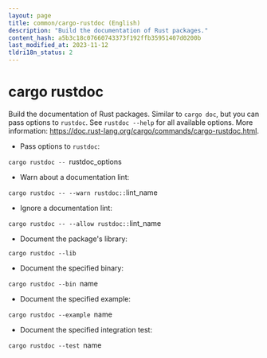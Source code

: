 ```yaml
---
layout: page
title: common/cargo-rustdoc (English)
description: "Build the documentation of Rust packages."
content_hash: a5b3c18c07660743373f192ffb35951407d0200b
last_modified_at: 2023-11-12
tldri18n_status: 2
---
```

# cargo rustdoc

Build the documentation of Rust packages.
Similar to `cargo doc`, but you can pass options to `rustdoc`. See `rustdoc --help` for all available options.
More information: <https://doc.rust-lang.org/cargo/commands/cargo-rustdoc.html>.

- Pass options to `rustdoc`:

`cargo rustdoc -- `<span class="tldr-var badge badge-pill bg-dark-lm bg-white-dm text-white-lm text-dark-dm font-weight-bold">rustdoc_options</span>

- Warn about a documentation lint:

`cargo rustdoc -- --warn rustdoc::`<span class="tldr-var badge badge-pill bg-dark-lm bg-white-dm text-white-lm text-dark-dm font-weight-bold">lint_name</span>

- Ignore a documentation lint:

`cargo rustdoc -- --allow rustdoc::`<span class="tldr-var badge badge-pill bg-dark-lm bg-white-dm text-white-lm text-dark-dm font-weight-bold">lint_name</span>

- Document the package's library:

`cargo rustdoc --lib`

- Document the specified binary:

`cargo rustdoc --bin `<span class="tldr-var badge badge-pill bg-dark-lm bg-white-dm text-white-lm text-dark-dm font-weight-bold">name</span>

- Document the specified example:

`cargo rustdoc --example `<span class="tldr-var badge badge-pill bg-dark-lm bg-white-dm text-white-lm text-dark-dm font-weight-bold">name</span>

- Document the specified integration test:

`cargo rustdoc --test `<span class="tldr-var badge badge-pill bg-dark-lm bg-white-dm text-white-lm text-dark-dm font-weight-bold">name</span>
